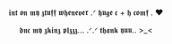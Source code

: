 <p align="center">
  <img width="500" !"[Untitled81_20250513192825](https://github.com/user-attachments/assets/2c9f78d3-f2b8-4541-93dc-4e8953db8378)"




</p>



<p align="center">
	𝖎𝖓𝖙 𝖔𝖓 𝖒𝖞 𝖟𝖙𝖚𝖋𝖋 𝖜𝖍𝖊𝖓𝖊𝖛𝖊𝖗 .ᐟ 𝖍𝖚𝖌𝖊 𝖈 + 𝖍 𝖈𝖔𝖒𝖋 . ♥

<p align= "center">
𝖉𝖓𝖈 𝖒𝖞 𝖟𝖐𝖎𝖓𝖟 𝖕𝖑𝖟𝖟𝖟... .ᐟ.ᐟ 𝖙𝖍𝖆𝖓𝖐 𝖞𝖚𝖚.. >_<

